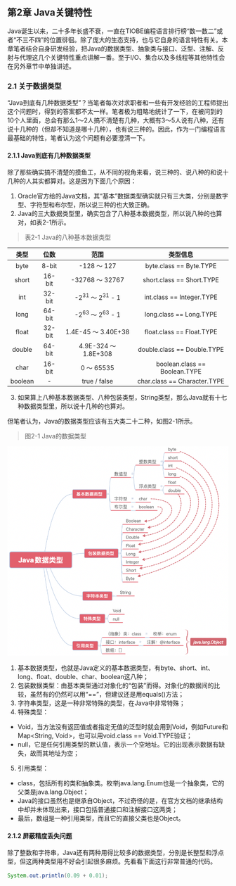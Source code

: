 ## 第2章 Java关键特性

Java诞生以来，二十多年长盛不衰，一直在TIOBE编程语言排行榜“数一数二”或者“不三不四”的位置徘徊。除了庞大的生态支持，也与它自身的语言特性有关。本章笔者结合自身研发经验，把Java的数据类型、抽象类与接口、泛型、注解、反射与代理这几个关键特性重点讲解一番。至于I/O、集合以及多线程等其他特性会在另外章节中单独讲述。

### 2.1 关于数据类型

“Java到底有几种数据类型”？当笔者每次对求职者和一些有开发经验的工程师提出这个问题时，得到的答案都不太一样。笔者极为粗略地统计了一下，在被问到的10个人里面，总会有那么1～2人搞不清楚有几种，大概有3～5人说有八种，还有说十几种的（但却不知道是哪十几种），也有说三种的。因此，作为一门编程语言最基础的特性，笔者认为这个问题有必要澄清一下。

#### 2.1.1 Java到底有几种数据类型

除了那些确实搞不清楚的摸鱼工，从不同的视角来看，说三种的、说八种的和说十几种的人其实都算对。这是因为下面几个原因：

1. Oracle官方给的Java文档，其“基本”数据类型确实就只有三大类，分别是数字型、字符型和布尔型，所以说三种的也大致正确。
2. Java的三大数据类型里，确实包含了八种基本数据类型，所以说八种的也算对，如表2-1所示。

> 表2-1 Java的八种基本数据类型

| 类型 | 位数 | 范围 | 类型信息 |
|:---:|:---:|:---:|:---:|
| byte | 8-bit | -128 ～ 127 | byte.class == Byte.TYPE |
| short | 16-bit | -32768 ～ 32767 | short.class == Short.TYPE |
| int | 32-bit | -2<sup>31</sup> ～ 2<sup>31</sup> - 1 | int.class == Integer.TYPE |
| long | 64-bit | -2<sup>63</sup> ～ 2<sup>63</sup> - 1 | long.class == Long.TYPE |
| float | 32-bit | 1.4E-45 ～ 3.40E+38 | float.class == Float.TYPE |
| double | 64-bit | 4.9E-324 ～ 1.8E+308 | double.class == Double.TYPE |
| char | 16-bit | 0 ～ 65535 | boolean.class == Boolean.TYPE |
| boolean | - | true / false | char.class == Character.TYPE |

3. 如果算上八种基本数据类型、八种包装类型，String类型，那么Java就有十七种数据类型里，所以说十几种的也算对。

但笔者认为，Java的数据类型应该有五大类二十二种，如图2-1所示。

> 图2-1 Java的数据类型

![图2-1 Java的数据类型](chapter02/02-01.png)

1. 基本数据类型，也就是Java定义的基本数据类型，有byte、short、int、long、float、double、char、boolean这八种；
2. 包装数据类型：由基本类型通过对象化的“包装”而得。对象化的数据间的比较，虽然有的仍然可以用“==”，但建议还是用equals()方法；
3. 字符串类型，这是一种非常特殊的类型，在Java中非常特殊；
4. 特殊类型：
  - Void，当方法没有返回值或者指定无值的泛型时就会用到Void，例如Future<Void>和Map<String, Void>，也可以用void.class == Void.TYPE验证；
  - null，它是任何引用类型的默认值，表示一个空地址。它的出现表示数据有缺失，故而其地址为空；
5. 引用类型：
  - class，包括所有的类和抽象类。枚举java.lang.Enum<E>也是一个抽象类，它的父类是java.lang.Object；
  - Java的接口虽然也是继承自Object，不过奇怪的是，在官方文档的继承结构中却并未体现出来，接口包括普通接口和注解接口这两类；
  - 最后，数组是一种引用类型，而且它的直接父类也是Object。

#### 2.1.2 屏蔽精度丢失问题

除了整数和字符串，Java还有两种用得比较多的数据类型，分别是长整型和浮点型，但这两种类型用不好会引起很多麻烦。先看看下面这行非常普通的代码。

```java
System.out.println(0.09 + 0.01);
```
